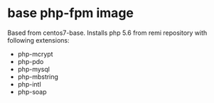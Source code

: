# base php-fpm image

Based from centos7-base. Installs php 5.6 from remi repository
with following extensions:

 - php-mcrypt
 - php-pdo
 - php-mysql
 - php-mbstring
 - php-intl
 - php-soap
